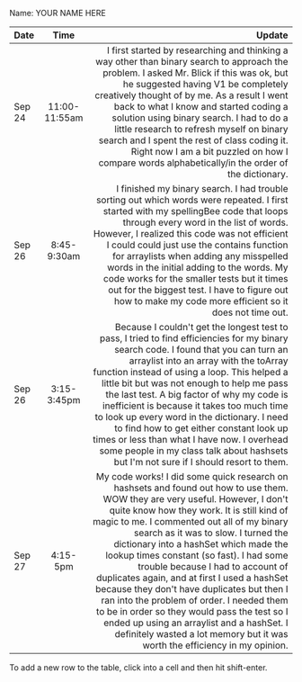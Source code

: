 Name: YOUR NAME HERE

| Date   |     Time      |                                                                                                                                                                                                                                                                                                                                                                                                                                                                                                                                                                                                                                                                                                           Update |
|:-------|:-------------:|-----------------------------------------------------------------------------------------------------------------------------------------------------------------------------------------------------------------------------------------------------------------------------------------------------------------------------------------------------------------------------------------------------------------------------------------------------------------------------------------------------------------------------------------------------------------------------------------------------------------------------------------------------------------------------------------------------------------:|
| Sep 24 | 11:00-11:55am |                                                                                                                                                                                               I first started by researching and thinking a way other than binary search to approach the problem. I asked Mr. Blick if this was ok, but he suggested having V1 be completely creatively thought of by me. As a result I went back to what I know and started coding a solution using binary search. I had to do a little research to refresh myself on binary search and I spent the rest of class coding it. Right now I am a bit puzzled on how I compare words alphabetically/in the order of the dictionary. |
| Sep 26 |  8:45-9:30am  |                                                                                                                                                                                      I finished my binary search. I had trouble sorting out which words were repeated. I first started with my spellingBee code that loops through every word in the list of words. However, I realized this code was not efficient I could could just use the contains function for arraylists when adding any misspelled words in the initial adding to the words. My code works for the smaller tests but it times out for the biggest test. I have to figure out how to make my code more efficient so it does not time out. |
| Sep 26 |  3:15-3:45pm  |                                                                                                      Because I couldn't get the longest test to pass, I tried to find efficiencies for my binary search code. I found that you can turn an arraylist into an array with the toArray function instead of using a loop. This helped a little bit but was not enough to help me pass the last test. A big factor of why my code is inefficient is because it takes too much time to look up every word in the dictionary. I need to find how to get either constant look up times or less than what I have now. I overhead some people in my class talk about hashsets but I'm not sure if I should resort to them. |
| Sep 27 |   4:15-5pm    | My code works! I did some quick research on hashsets and found out how to use them. WOW they are very useful. However, I don't quite know how they work. It is still kind of magic to me. I commented out all of my binary search as it was to slow. I turned the dictionary into a hashSet which made the lookup times constant (so fast). I had some trouble because I had to account of duplicates again, and at first I used a hashSet because they don't have duplicates but then I ran into the problem of order. I needed them to be in order so they would pass the test so I ended up using an arraylist and a hashSet. I definitely wasted a lot memory but it was worth the efficiency in my opinion. |


To add a new row to the table, click into a cell and then hit shift-enter.